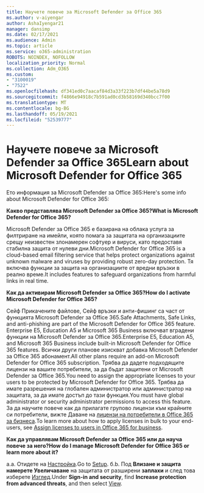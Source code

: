 ```yaml
---
title: Научете повече за Microsoft Defender за Office 365
ms.author: v-aiyengar
author: AshaIyengar21
manager: dansimp
ms.date: 02/17/2021
ms.audience: Admin
ms.topic: article
ms.service: o365-administration
ROBOTS: NOINDEX, NOFOLLOW
localization_priority: Normal
ms.collection: Adm_O365
ms.custom:
- "3100019"
- "7522"
ms.openlocfilehash: df341ed0c7aacaf84d3a33f223b7df44be5a78d9
ms.sourcegitcommit: f4866e94918c7b591ad0cd3b58169d340bcc7f00
ms.translationtype: MT
ms.contentlocale: bg-BG
ms.lasthandoff: 05/19/2021
ms.locfileid: "52539777"
---
```

# <a name="learn-about-microsoft-defender-for-office-365"></a><span data-ttu-id="612dd-102">Научете повече за Microsoft Defender за Office 365</span><span class="sxs-lookup"><span data-stu-id="612dd-102">Learn about Microsoft Defender for Office 365</span></span>

<span data-ttu-id="612dd-103">Ето информация за Microsoft Defender за Office 365:</span><span class="sxs-lookup"><span data-stu-id="612dd-103">Here's some info about Microsoft Defender for Office 365:</span></span>

<span data-ttu-id="612dd-104">**Какво представлява Microsoft Defender за Office 365?**</span><span class="sxs-lookup"><span data-stu-id="612dd-104">**What is Microsoft Defender for Office 365?**</span></span>

<span data-ttu-id="612dd-105">Microsoft Defender за Office 365 е базирана на облака услуга за филтриране на имейли, която помага за защитата на организациите срещу неизвестен злонамерен софтуер и вируси, като предоставя стабилна защита от нулеви дни.</span><span class="sxs-lookup"><span data-stu-id="612dd-105">Microsoft Defender for Office 365 is a cloud-based email filtering service that helps protect organizations against unknown malware and viruses by providing robust zero-day protection.</span></span> <span data-ttu-id="612dd-106">Тя включва функции за защита на организациите от вредни връзки в реално време.</span><span class="sxs-lookup"><span data-stu-id="612dd-106">It includes features to safeguard organizations from harmful links in real time.</span></span>

<span data-ttu-id="612dd-107">**Как да активирам Microsoft Defender за Office 365?**</span><span class="sxs-lookup"><span data-stu-id="612dd-107">**How do I activate Microsoft Defender for Office 365?**</span></span>

<span data-ttu-id="612dd-108">Сейф Прикачените файлове, Сейф връзки и анти-фишинг са част от функцията Microsoft Defender за Office 365.</span><span class="sxs-lookup"><span data-stu-id="612dd-108">Safe Attachments, Safe Links, and anti-phishing are part of the Microsoft Defender for Office 365 feature.</span></span> <span data-ttu-id="612dd-109">Enterprise E5, Education A5 и Microsoft 365 Business включват вградени функции на Microsoft Defender за Office 365.</span><span class="sxs-lookup"><span data-stu-id="612dd-109">Enterprise E5, Education A5, and Microsoft 365 Business include built-in Microsoft Defender for Office 365 features.</span></span> <span data-ttu-id="612dd-110">Всички други планове изискват добавка Microsoft Defender за Office 365 абонамент.</span><span class="sxs-lookup"><span data-stu-id="612dd-110">All other plans require an add-on Microsoft Defender for Office 365 subscription.</span></span> <span data-ttu-id="612dd-111">Трябва да дадете подходящите лицензи на вашите потребители, за да бъдат защитени от Microsoft Defender за Office 365.</span><span class="sxs-lookup"><span data-stu-id="612dd-111">You need to assign the appropriate licenses to your users to be protected by Microsoft Defender for Office 365.</span></span> <span data-ttu-id="612dd-112">Трябва да имате разрешения на глобален администратор или администратор на защитата, за да имате достъп до тази функция.</span><span class="sxs-lookup"><span data-stu-id="612dd-112">You must have global administrator or security administrator permissions to access this feature.</span></span> <span data-ttu-id="612dd-113">За да научите повече как да прилагате групово лицензи към крайните си потребители, вижте Даване на [лицензи на потребители в Office 365 за бизнеса](https://go.microsoft.com/fwlink/?linkid=2093435).</span><span class="sxs-lookup"><span data-stu-id="612dd-113">To learn more about how to apply licenses in bulk to your end-users, see [Assign licenses to users in Office 365 for business](https://go.microsoft.com/fwlink/?linkid=2093435).</span></span>

<span data-ttu-id="612dd-114">**Как да управлявам Microsoft Defender за Office 365 или да науча повече за него?**</span><span class="sxs-lookup"><span data-stu-id="612dd-114">**How do I manage Microsoft Defender for Office 365 or learn more about it?**</span></span>

<span data-ttu-id="612dd-115">a.</span><span class="sxs-lookup"><span data-stu-id="612dd-115">a.</span></span> <span data-ttu-id="612dd-116">Отидете на [Настройка](https://go.microsoft.com/fwlink/p/?linkid=2075721).</span><span class="sxs-lookup"><span data-stu-id="612dd-116">Go to [Setup](https://go.microsoft.com/fwlink/p/?linkid=2075721).</span></span>
<span data-ttu-id="612dd-117">б.</span><span class="sxs-lookup"><span data-stu-id="612dd-117">b.</span></span> <span data-ttu-id="612dd-118">Под **Влизане и защита намерете Увеличаване** на защитата от разширени **заплахи** и след това изберете [Изглед](https://go.microsoft.com/fwlink/?linkid=2109302).</span><span class="sxs-lookup"><span data-stu-id="612dd-118">Under **Sign-in and security**, find **Increase protection from advanced threats**, and then select [View](https://go.microsoft.com/fwlink/?linkid=2109302).</span></span>
